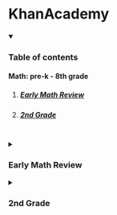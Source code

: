 # KhanAcademy

<details open>
  <summary><h3>Table of contents</h3></summary>
  <h4>Math: pre-k - 8th grade</h4>
  <ol>
    <li>
      <h5>
        <a href ="#EMR">Early Math Review</a>
      </h5>
    </li>
    <li>
      <h5>
        <a href ="#2ndG">2nd Grade</a>
      </h5>
    </li>
  </ol>
</details>

<br>

<details>
  <summary id ="EMR"><h3>Early Math Review</h3></summary>

- [x] Unit 1 Counting
- [x] Unit 2 Addition and subtraction intro
- [x] Unit 3 Place value (tens and hundreds)
- [x] Unit 4 Addition and subtraction within 20
- [ ] Unit 5 Addition and subtracting within 100
- [ ] Unit 6 Addition and subtraction within 1000
- [ ] Unit 7 Measurements and data
- [ ] Unit 8 Geometry

</details>

<details>
  <summary id ="2ndG"><h3>2nd Grade</h3></summary>

- [ ] Unit 1 Add and subtract within 20
- [ ] Unit 2 Place Value
- [ ] Unit 3 Add and subtract within 100
- [ ] Unit 4 Add and subtract within 1000
- [ ] Unit 5 Money and time
- [ ] Unit 6 Measurement
- [ ] Unit 7 Data
- [ ] Unit 8 Geometry
  
</details>
